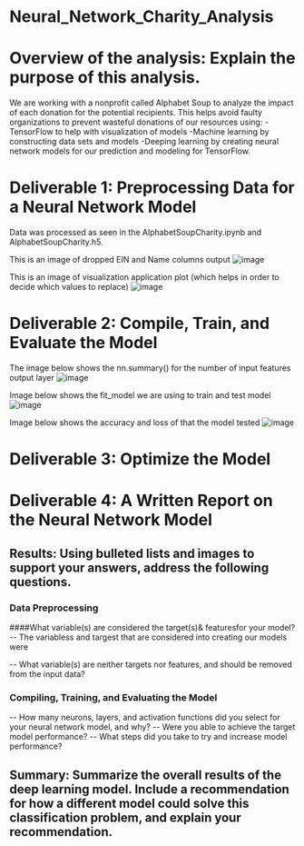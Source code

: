 # Neural_Network_Charity_Analysis

# Overview of the analysis: Explain the purpose of this analysis.
We are working with a nonprofit called Alphabet Soup to analyze the impact of each donation for the potential recipients.
This helps avoid faulty organizations to prevent wasteful donations of our resources using:
-TensorFlow to help with visualization of models
-Machine learning by constructing data sets and models
-Deeping learning by creating neural network models for our prediction and modeling for TensorFlow.

# Deliverable 1: Preprocessing Data for a Neural Network Model
Data was processed as seen in the AlphabetSoupCharity.ipynb and AlphabetSoupCharity.h5.

This is an image of dropped EIN and Name columns output 
![image](https://user-images.githubusercontent.com/100005305/194792006-884304b4-f79f-428f-8b27-56ae73093b9b.png)

This is an image of visualization application plot (which helps in order to decide which values to replace)
![image](https://user-images.githubusercontent.com/100005305/194792065-d67b1aac-3819-4397-94f4-b5f63261a68f.png)

# Deliverable 2: Compile, Train, and Evaluate the Model
The image below shows the nn.summary() for the number of input features output layer
![image](https://user-images.githubusercontent.com/100005305/194792179-06508cad-2aae-403e-a274-063a22d4fe91.png)

Image below shows the fit_model we are using to train and test model
![image](https://user-images.githubusercontent.com/100005305/194792333-21d8bb69-2d82-476d-af90-81dfd6889a3a.png)

Image below shows the accuracy and loss of that the model tested
![image](https://user-images.githubusercontent.com/100005305/194792426-c17a8bce-45bd-49ce-884a-1193d1c8375a.png)

# Deliverable 3: Optimize the Model

# Deliverable 4: A Written Report on the Neural Network Model 

## Results: Using bulleted lists and images to support your answers, address the following questions.

### Data Preprocessing
####What variable(s) are considered the target(s)&  featuresfor your model?
-- The variabless and targest that are considered into creating our models were

-- What variable(s) are neither targets nor features, and should be removed from the input data?
### Compiling, Training, and Evaluating the Model
-- How many neurons, layers, and activation functions did you select for your neural network model, and why?
-- Were you able to achieve the target model performance?
-- What steps did you take to try and increase model performance?
## Summary: Summarize the overall results of the deep learning model. Include a recommendation for how a different model could solve this classification problem, and explain your recommendation.
